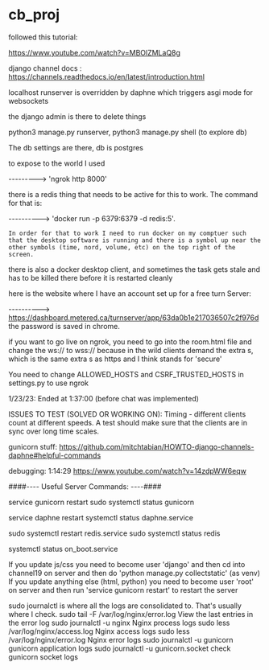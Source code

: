 # cb_proj
followed this tutorial: 

https://www.youtube.com/watch?v=MBOlZMLaQ8g

django channel docs : https://channels.readthedocs.io/en/latest/introduction.html 

localhost runserver is overridden by daphne which triggers asgi mode for websockets

the django admin is there to delete things

python3 manage.py runserver, python3 manage.py shell (to explore db) 

The db settings are there, db is postgres 

to expose to the world I used 

---------> 'ngrok http 8000'

there is a redis thing that needs to be active for this to work. The command for that is:


----------> 'docker run -p 6379:6379 -d redis:5'. 
 
    In order for that to work I need to run docker on my comptuer such that the desktop software is running and there is a symbol up near the other symbols (time, nord, volume, etc) on the top right of the screen. 

there is also a docker desktop client, and sometimes the task gets stale and has to be killed there before it is restarted cleanly 

here is the website where I have an account set up for a free turn Server: 

----------> https://dashboard.metered.ca/turnserver/app/63da0b1e217036507c2f976d the password is saved in chrome. 

if you want to go live on ngrok, you need to go into the room.html file and change the ws:// to wss:// because in the wild clients demand the extra s, which is the same extra s as https and I think stands for 'secure' 

You need to change ALLOWED_HOSTS and CSRF_TRUSTED_HOSTS in settings.py to use ngrok

1/23/23:
Ended at 1:37:00 (before chat was implemented)



ISSUES TO TEST (SOLVED OR WORKING ON):
Timing - different clients count at different speeds. A test should make sure that the clients are in sync over long time scales. 


gunicorn stuff: 
https://github.com/mitchtabian/HOWTO-django-channels-daphne#helpful-commands


debugging: 1:14:29
https://www.youtube.com/watch?v=14zdpWW6eqw


####---- Useful Server Commands: ----####

service gunicorn restart
sudo systemctl status gunicorn

service daphne restart
systemctl status daphne.service

sudo systemctl restart redis.service
sudo systemctl status redis

systemctl status on_boot.service

If you update js/css you need to become user 'django' and then cd into channel19 on server and then do 'python manage.py collectstatic' (as venv)
If you update anything else (html, python) you need to become user 'root' on server and then run 'service gunicorn restart' to restart the server 


sudo journalctl is where all the logs are consolidated to. That's usually where I check.
sudo tail -F /var/log/nginx/error.log View the last entries in the error log
sudo journalctl -u nginx Nginx process logs
sudo less /var/log/nginx/access.log Nginx access logs
sudo less /var/log/nginx/error.log Nginx error logs
sudo journalctl -u gunicorn gunicorn application logs
sudo journalctl -u gunicorn.socket check gunicorn socket logs